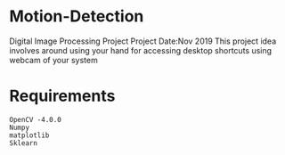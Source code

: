 # Motion-Detection
Digital Image Processing Project
Project Date:Nov 2019 
This project idea involves around using your hand for accessing desktop shortcuts using webcam of your system

# Requirements
```
OpenCV -4.0.0
Numpy
matplotlib
Sklearn
```
